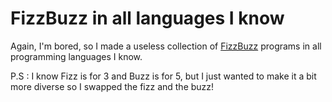 # FizzBuzz in all languages I know

Again, I'm bored, so I made a useless collection of [FizzBuzz](https://en.wikipedia.org/wiki/Fizz_buzz) programs in all programming languages I know. 

P.S : I know Fizz is for 3 and Buzz is for 5, but I just wanted to make it a bit more diverse so I swapped the fizz and the buzz!
